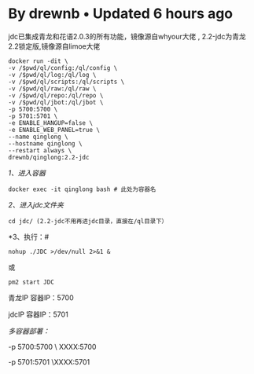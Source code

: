 # By drewnb • Updated 6 hours ago
jdc已集成青龙和花语2.0.3的所有功能，镜像源自whyour大佬 , 2.2-jdc为青龙2.2锁定版,镜像源自limoe大佬

    docker run -dit \
    -v /$pwd/ql/config:/ql/config \
    -v /$pwd/ql/log:/ql/log \
    -v /$pwd/ql/scripts:/ql/scripts \
    -v /$pwd/ql/raw:/ql/raw \
    -v /$pwd/ql/repo:/ql/repo \
    -v /$pwd/ql/jbot:/ql/jbot \
    -p 5700:5700 \
    -p 5701:5701 \
    -e ENABLE_HANGUP=false \
    -e ENABLE_WEB_PANEL=true \
    --name qinglong \
    --hostname qinglong \
    --restart always \
    drewnb/qinglong:2.2-jdc

*1、进入容器*

    docker exec -it qinglong bash # 此处为容器名

*2、进入jdc文件夹*

    cd jdc/ (2.2-jdc不用再进jdc目录，直接在/ql目录下）

*3、执行：#

    nohup ./JDC >/dev/null 2>&1 &

或

    pm2 start JDC

青龙IP 容器IP：5700

jdcIP 容器IP：5701

*多容器部署：*

-p 5700:5700 \ XXXX:5700

-p 5701:5701 \XXXX:5701

